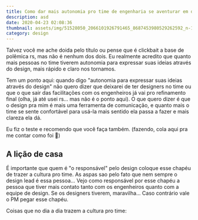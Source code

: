 ```yaml
---
title: Como dar mais autonomia pro time de engenharia se aventurar em design
description: asd
date: 2020-04-23 02:08:36
thumbnail: assets/img/51528050_2066101926791465_8687453980529262592_n-1200x675.jpg
category: design
---
```

Talvez você me ache doida pelo título ou pense que é clickbait a base de polêmica rs, mas não é nenhum dos dois. Eu realmente acredito que quanto mais pessoas no time tiverem autonomia para expressar suas ideias através do design, mais rápido e claro nos tornamos.

Tem um ponto aqui: quando digo "autonomia para expressar suas ideias através do design" não quero dizer que deixarei de ter designers no time ou que o que sair das facilitações com os engenheiros já vai pro refinamento final (olha, já até usei rs... mas não é o ponto aqui). O que quero dizer é que o design pra mim é mais uma ferramenta de comunicação, e quanto mais o time se sente confortável para usá-la mais sentido ela passa a fazer e mais clareza ela dá.

Eu fiz o teste e recomendo que você faça também. (fazendo, cola aqui pra me contar como foi 🤗)

## A lição de casa

É importante que quem é "o responsável" pelo design coloque esse chapéu de trazer a cultura pro time. As aspas sao pelo fato que nem sempre o design lead é essa pessoa... Vejo como responsável por esse chapéu a pessoa que tiver mais contato tanto com os engenheiros quanto com a equipe de design. Se os designers tiverem, maravilha... Caso contrário vale o PM pegar esse chapéu.

Coisas que no dia a dia trazem a cultura pro time: